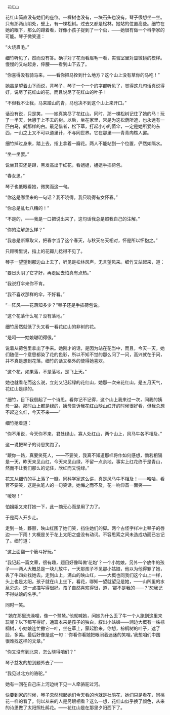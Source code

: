      花红山 

   花红山简直没有她们的座位。一棵树也没有，一块石头也没有。琴子很想坐一坐。只有那两山阴处，壁上，有一棵松树。过去又都是松林。她站的位置高些。细竹在她的眼下，那么的蹲着看，好像小孩子捉到了一个虫，——她很有做一个科学家的可能。琴子微笑道：

   “火烧眉毛。”

   细竹听见了，然而没有答。确乎对了花而看眉毛一看，实验室里对显微镜的模样。慢慢的又站起身，伸腰——看到山下去了。

   “你喜得没有骑马来，——看你把马拴到什么地方？这个山上没有草你的马吃！”

   她虽是望着山下而说，背琴子，琴子一个一个的字都听见了，觉得这几句话真说得好，说尽了花红山的花，而且说尽了花红山的叶子！

   “不但我不让我，马来踏山的青，马也决不到这个山上来开口。”

   话没有说，只是笑，——她真笑尽了花红山。同时，那一棵松树记住了她的马！玩了一半天，休憩于上不去的树。以后，坐在家里，常是为这松荫所遮，也永远有一匹白马，鹤那样的白。最足惜者，松下草，打起小小的菌伞，一定是她所爱的东西，一山之上又不可以道里计，不与同世界。它在那里——青青向樵人罢。

   细竹掉过身来，踏上去，指上拿着一瓣花。两人不能站到一个位置，俨然如隔水。

   “坐一坐罢。”

   说坐其实还是蹲，黑发高出于红花，看姐姐，姐姐手插荷包。

   “春女思。”

   琴子也低眼看她，微笑而这一句。

   “你这是哪里来的一句话？我不晓得。我只晓得有女怀春。”

   “你总是乱七八糟的！”

   “不是的，——我是一口把说出来了，这句话我总是照我自己的注解。”

   “你的注解怎么样？”

   “我总是断章取义，把春字当了这个春天，与秋天冬天相对，怀是所以怀抱之。”

   只顾嘴里说，指上的花瓣儿捻得不见了。

   琴子一望望到那边山上去了，听见是松林风声，无言望风来。细竹又站起来，道：

   “要日头阴了它才好，再走回去怕真有点热。”

   “我说打伞来你不肯。

   “我不喜欢那样的伞，不好看。”

   “一阵风——花落知多少？”琴子还是手插荷包说。

   “这个花落什么呢？没有落地。”

   细竹居然就低了头又看一看花红山的非树的花。

   “是呵——姑娘聪明得很。”

   说着从荷包里拿出了手来。她刚才的话，是因为站在花当中，而且，今天一天，她们随便一个意思都染了花的色彩，所以不知不觉的那么问了一问，高兴就在于问，并不真是想到花落。细竹的话又格外的使得她喜欢。

   “这个花，如果落，不是落地，是飞上天。”

   她也就看花而这么说，立刻又记起绿的花红山，她那一次来花红山，是五月天气，花红山是绿的。

   “细竹，目下我倒起了一个诗思。看你记不记得，这个山上我来过一次，同我的姨母一路，那时山上都是绿的，姨母告诉我花红山映山红开的时候很好看，但我总想不起这么红，今天不来——”

   细竹抢着道：

   “你不用说，今天你不来，君处绿山，寡人处红山，两个山上，风马牛各不相及。”

   这一说把琴子的诗思笑跑了。

   “跟你一路，真要笑死人，——不要笑，我真不知道那样将作如何感想，倘若相隔是一天，昨天来见山红，今天来见山绿，不留一点余地，事实上红花终于是青山，然而不让我们那么的记住，欣红而又悦绿。”

   花又从细竹的手上落了一瓣。同科学家这么讲，真是风马牛不相及！——哈哈，看官不要笑，这是执笔人的一句笑话，她悔之而不及，花一响仰首一面笑——

   “嗳呀！”

   怕姐姐又来打她一下，此一摘无心而是用了力了。

   于是两人开步走。

   走到一处，夥颐，映山红围了她们笑，挡住她们的脚。两个古怪字样冲上琴子的唇边——下雨！大概是关于花上太阳之盛没有动词。不容思索之间未造成功而已忘记了。细竹道：

   “这上面翻一个筋斗好玩。”

   “我记起一篇文章，很有趣，题目好像叫做‘花炮’？一个小姑娘，另外一个放牛的孩子——两人大概总是一块儿放牛，一天那孩子不见那小姑娘，他以为他得罪了她，丢了牛四处找她去。走到山上，满山的映山红，——大概也同我们这个山上一样，头上也是太阳。孩子就在山上坐下，看花，哪知一望就望见是她，——山凹里的水泉旁边。这一点描写得很好。孩子自然喜欢得很，道，‘那不是我的——？’恕我记不得姑娘的名字。”

   同时一笑。

   “‘她在那里洗澡哩，像一个鹭鸶。’他就喊她，问她为什么丢了牛一个人跑到这里来玩呢？以下都写得好，通篇本来是孩子的独白，叙出小姑娘——涧边大概有一株棕榈树，小姑娘连忙撇它一叶，坐在草上，蒙起脸来。你想，棕榈树的叶子，遮了脸，多美。最后好像是这一句：‘你看你看她把眼闭着迷迷的笑哩。’我想咱们中国很难找这样的文章。”

   “你又没有到北京，怎么晓得咱们？”

   琴子益发的想到题外去了——

   “我见过北方的骆驼。”

   她有一回在自己庄上河边树下见一人牵骆驼过河。

   快要到家的时候，琴子忽然想起她们今天看的也就是杜鹃花，她们只是看花，同桃花一样的看了。何以从来的人是另眼相看？这么一想，花红山似乎换了颜色，从来的诗思做了太阳照杜鹃花。——花红山是在那里夕阳西下了。

